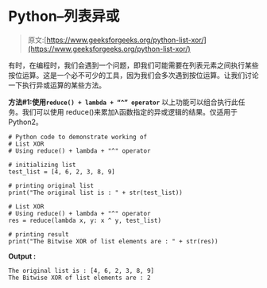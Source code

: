 # Python–列表异或

> 原文:[https://www.geeksforgeeks.org/python-list-xor/](https://www.geeksforgeeks.org/python-list-xor/)

有时，在编程时，我们会遇到一个问题，即我们可能需要在列表元素之间执行某些按位运算。这是一个必不可少的工具，因为我们会多次遇到按位运算。让我们讨论一下执行异或运算的某些方法。

**方法#1:使用`reduce() + lambda + “^” operator`**
以上功能可以组合执行此任务。我们可以使用 reduce()来累加λ函数指定的异或逻辑的结果。仅适用于 Python2。

```
# Python code to demonstrate working of
# List XOR
# Using reduce() + lambda + "^" operator

# initializing list
test_list = [4, 6, 2, 3, 8, 9]

# printing original list
print("The original list is : " + str(test_list))

# List XOR
# Using reduce() + lambda + "^" operator
res = reduce(lambda x, y: x ^ y, test_list)

# printing result 
print("The Bitwise XOR of list elements are : " + str(res))
```

**Output :**

```
The original list is : [4, 6, 2, 3, 8, 9]
The Bitwise XOR of list elements are : 2

```